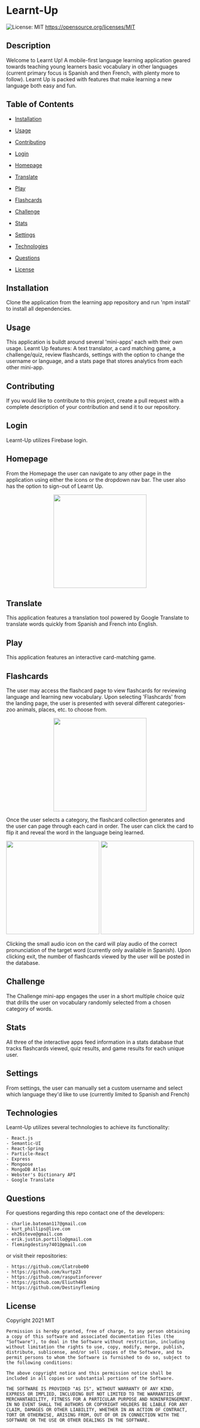 # Learnt-Up
![License: MIT](https://img.shields.io/badge/License-MIT-yellow.svg)
https://opensource.org/licenses/MIT

## Description

Welcome to Learnt Up! A mobile-first language learning application geared towards teaching young learners basic vocabulary in other languages (current primary focus is Spanish and then French, with plenty more to follow). Learnt Up is packed with features that make learning a new language both easy and fun.
      
## Table of Contents 
      
* [Installation](#installation)
      
* [Usage](#usage)
      
* [Contributing](#contributing)

* [Login](#login)

* [Homepage](#Homepage)

* [Translate](#translate)
      
* [Play](#play)

* [Flashcards](#flashcards)

* [Challenge](#challenge)

* [Stats](#Stats)

* [Settings](#Settings)

* [Technologies](#Technologies)
      
* [Questions](#questions)

* [License](#license)
      
## Installation

Clone the application from the learning app repository and run 'npm install' to install all dependencies.
      
## Usage

This application is buildt around several 'mini-apps' each with their own usage. Learnt Up features: A text translator, a card matching game, a challenge/quiz, review flashcards, settings with the option to change the username or language, and a stats page that stores analytics from each other mini-app.
        
## Contributing

If you would like to contribute to this project, create a pull request with a complete description of your contribution and send it to our repository.
      
## Login
      
Learnt-Up utilizes Firebase login.

## Homepage
      
From the Homepage the user can navigate to any other page in the application using either the icons or the dropdown nav bar. The user also has the option to sign-out of Learnt Up.

<p align='center'><img src='./Images/App/HomePage.png' width='250'></p>

## Translate
      
This application features a translation tool powered by Google Translate to translate words quickly from Spanish and French into English.

## Play
      
This application features an interactive card-matching game.

## Flashcards
      
The user may access the flashcard page to view flashcards for reviewing language and learning new vocabulary. Upon selecting 'Flashcards' from the landing page, the user is presented with several different categories- zoo animals, places, etc. to choose from. 

<p align='center'><img src='./Images/App/Categories.png' width='250'></p>

Once the user selects a category, the flashcard collection generates and the user can page through each card in order. The user can click the card to flip it and reveal the word in the language being learned. 

<p align='center'><img src='./Images/App/EnglishWord.png' width='250'>
<img src='./Images/App/SpanishWord.png' width='250'></p>

Clicking the small audio icon on the card will play audio of the correct pronunciation of the target word (currently only available in Spanish). Upon clicking exit, the number of flashcards viewed by the user will be posted in the database.
      
## Challenge
      
The Challenge mini-app engages the user in a short multiple choice quiz that drills the user on vocabulary randomly selected from a chosen category of words.

## Stats
      
All three of the interactive apps feed information in a stats database that tracks flashcards viewed, quiz results, and game results for each unique user.

## Settings
      
From settings, the user can manually set a custom username and select which language they'd like to use (currently limited to Spanish and French)

## Technologies
      
Learnt-Up utilizes several technologies to achieve its functionality:

    - React.js
    - Semantic-UI
    - React-Spring
    - Particle-React
    - Express
    - Mongoose
    - MongoDB Atlas
    - Webster's Dictionary API
    - Google Translate

## Questions

For questions regarding this repo contact one of the developers:

    - charlie.bateman117@gmail.com 
    - kurt_phillips@live.com
    - eh26steve@gmail.com
    - erik.justin.portillo@gmail.com
    - flemingdestiny7401@gmail.com

or visit their repositories: 

    - https://github.com/Clatrobe00
    - https://github.com/kurtp23
    - https://github.com/rasputinforever
    - https://github.com/Eliuth4k9
    - https://github.com/Destinyfleming

## License

Copyright 2021 MIT

    Permission is hereby granted, free of charge, to any person obtaining a copy of this software and associated documentation files (the "Software"), to deal in the Software without restriction, including without limitation the rights to use, copy, modify, merge, publish, distribute, sublicense, and/or sell copies of the Software, and to permit persons to whom the Software is furnished to do so, subject to the following conditions:
    
    The above copyright notice and this permission notice shall be included in all copies or substantial portions of the Software.
    
    THE SOFTWARE IS PROVIDED "AS IS", WITHOUT WARRANTY OF ANY KIND, EXPRESS OR IMPLIED, INCLUDING BUT NOT LIMITED TO THE WARRANTIES OF MERCHANTABILITY, FITNESS FOR A PARTICULAR PURPOSE AND NONINFRINGEMENT. IN NO EVENT SHALL THE AUTHORS OR COPYRIGHT HOLDERS BE LIABLE FOR ANY CLAIM, DAMAGES OR OTHER LIABILITY, WHETHER IN AN ACTION OF CONTRACT, TORT OR OTHERWISE, ARISING FROM, OUT OF OR IN CONNECTION WITH THE SOFTWARE OR THE USE OR OTHER DEALINGS IN THE SOFTWARE.